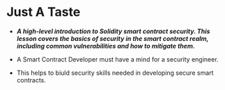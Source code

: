 # Just A Taste
- ***A high-level introduction to Solidity smart contract security. This lesson covers the basics of security in the smart contract realm, including common vulnerabilities and how to mitigate them.***

- A Smart Contract Developer must have a mind for a security engineer.
- This helps to biuld security skills needed in developing secure smart contracts.
